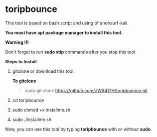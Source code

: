 # toripbounce
This tool is based on bash script and using of anonsurf-kali.

**You must have apt package manager to install this tool.**

**Warning !!!**

Don't forget to run **sudo stip** commands after you stop this tool.

**Steps to Install**

1. gitclone or download this tool.
    
    **To gitclone**
    > sudo git clone https://github.com/zWR417H/toripbounce.git
    
2. cd toripbounce

3. sudo chmod +x installme.sh

4. sudo ./installme.sh

Now, you can use this tool by typing **toripbounce** with or without **sudo**.
